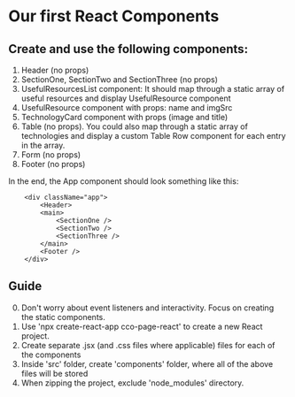# Our first React Components

## Create and use the following components:

1. Header (no props)
2. SectionOne, SectionTwo and SectionThree (no props)
3. UsefulResourcesList component: It should map through a static array of useful resources and display UsefulResource component
4. UsefulResource component with props: name and imgSrc
5. TechnologyCard component with props (image and title)
6. Table (no props). You could also map through a static array of technologies and display a custom Table Row component for each entry in the array.
7. Form (no props)
8. Footer (no props)

In the end, the App component should look something like this:

```
    <div className="app">
        <Header>
        <main>
            <SectionOne />
            <SectionTwo />
            <SectionThree />
        </main>
        <Footer />
    </div>
```

## Guide

0. Don't worry about event listeners and interactivity. Focus on creating the static components.
1. Use 'npx create-react-app cco-page-react' to create a new React project.
2. Create separate .jsx (and .css files where applicable) files for each of the components
3. Inside 'src' folder, create 'components' folder, where all of the above files will be stored
4. When zipping the project, exclude 'node_modules' directory.
